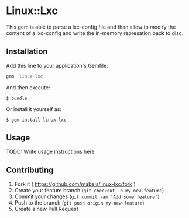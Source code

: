 # Linux::Lxc

This gem is able to parse a lxc-config file and than
allow to modify the content of a lxc-config and write
the in-memory represation back to disc.

## Installation

Add this line to your application's Gemfile:

```ruby
gem 'linux-lxc'
```

And then execute:

    $ bundle

Or install it yourself as:

    $ gem install linux-lxc

## Usage

TODO: Write usage instructions here

## Contributing

1. Fork it ( https://github.com/mabels/linux-lxc/fork )
2. Create your feature branch (`git checkout -b my-new-feature`)
3. Commit your changes (`git commit -am 'Add some feature'`)
4. Push to the branch (`git push origin my-new-feature`)
5. Create a new Pull Request
